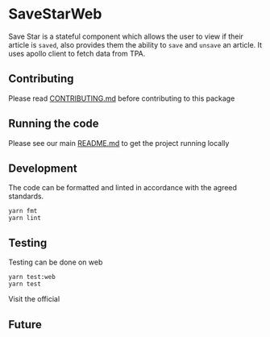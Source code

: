 # SaveStarWeb

<!-- Add the description of the package here. -->

Save Star is a stateful component which allows the user to view if their article is `saved`, also provides them the ability to `save` and `unsave` an article. It uses apollo client to fetch data from TPA.

## Contributing

Please read [CONTRIBUTING.md](./CONTRIBUTING.md) before contributing to this
package

## Running the code

Please see our main [README.md](../README.md) to get the project running locally

## Development

The code can be formatted and linted in accordance with the agreed standards.

```
yarn fmt
yarn lint
```

## Testing

Testing can be done on web

```
yarn test:web
yarn test
```

Visit the official

<!-- Add the storybook link here. -->

## Future

<!-- Add details of future development here. -->

